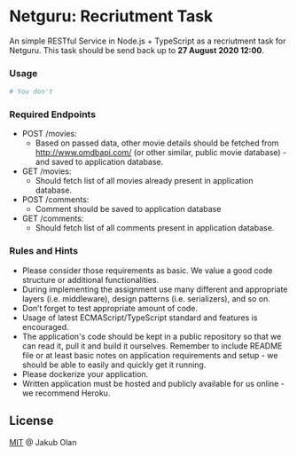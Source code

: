 # Netguru: Recriutment Task
An simple RESTful Service in Node.js + TypeScript as a recriutment task for Netguru. This task should be send back up to **27 August 2020 12:00**.

### Usage

```bash
# You don't
```

### Required Endpoints
- POST /movies:
  - Based on passed data, other movie details should be fetched from http://www.omdbapi.com/ (or other similar, public movie database) - and saved to application database.
- GET /movies:
  - Should fetch list of all movies already present in application database.
- POST /comments:
  - Comment should be saved to application database
- GET /comments:
  - Should fetch list of all comments present in application database.

### Rules and Hints
- Please consider those requirements as basic. We value a good code structure or additional functionalities.
- During implementing the assignment use many different and appropriate layers (i.e. middleware), design patterns (i.e. serializers), and so on.
- Don’t forget to test appropriate amount of code.
- Usage of latest ECMAScript/TypeScript standard and features is encouraged.
- The application's code should be kept in a public repository so that we can read it, pull it and build it ourselves. Remember to include README file or at least basic notes on application requirements and setup - we should be able to easily and quickly get it running.
- Please dockerize your application.
- Written application must be hosted and publicly available for us online - we recommend Heroku.

## License

[MIT](./LICENSE) @ Jakub Olan
